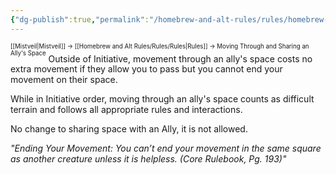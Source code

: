 ```yaml
---
{"dg-publish":true,"permalink":"/homebrew-and-alt-rules/rules/homebrew-alt-rules/moving-through-and-sharing-an-ally-s-space/"}
---
```


<sup><sup>[[Mistveil\|Mistveil]] → [[Homebrew and Alt Rules/Rules/Rules\|Rules]] → Moving Through and Sharing an Ally's Space</sup></sup>
Outside of Initiative, movement through an ally's space costs no extra movement if they allow you to pass but you cannot end your movement on their space.

While in Initiative order, moving through an ally's space counts as difficult terrain and follows all appropriate rules and interactions.

No change to sharing space with an Ally, it is not allowed.

_"Ending Your Movement: You can’t end your movement in the same square as another creature unless it is helpless. (Core Rulebook, Pg. 193)"_